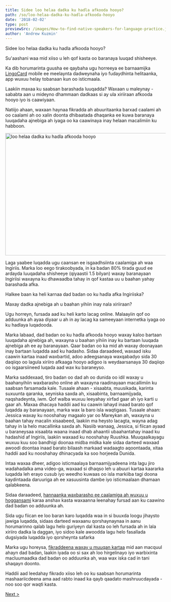 ```yaml
---
title: Sidee loo helaa dadka ku hadla afkooda hooyo?
path: /so/loo-helaa-dadka-ku-hadla-afkooda-hooyo
date: '2018-02-02'
type: post
previewSrc: /images/How-to-find-native-speakers-for-language-practice.jpg
author: 'Andrew Kuzmin'
---
```


Sidee loo helaa dadka ku hadla afkooda hooyo?

Su'aashani waa mid xiiso u leh qof kasta oo baranaya luuqad shisheeye.

Ka dib horumarinta guusha ee qaybaha ugu horreeya ee barnaamijka <a href="https://lingocard.com">LingoCard</a> mobile ee meelaynta dadweynaha iyo fudaydhinta helitaanka, app wuxuu helay tobanaan kun oo isticmaala.

Laakiin maxaa ku saabsan barashada luuqadda? Waxaan u maleynay - sababta aan u mideyno dhammaan dadkaas si ay ula xiriiraan afkooda hooyo iyo is caawiyaan.

Natiijo ahaan, waxaan haynaa fikradda ah abuuritaanka barxad caalami ah oo caalami ah oo xalin doonta dhibaatada dhaqanka ee kuwa baranaya luuqadaha ajnebiga ah iyaga oo ka caawinaya inay helaan macalimiin ku habboon.

<img class="aligncenter wp-image-78 size-full" src="../images/platform/social-network.jpg" alt="loo helaa dadka ku hadla afkooda hooyo" width="628" height="383" />

Laga yaabee luqadda ugu caansan ee isgaadhsiinta caalamiga ah waa Ingiriis. Marka loo eego tirakoobyada, in ka badan 80% tirada guud ee ardayda luuqadaha shisheeye (qiyaastii 1.5 bilyan) waxay baranayaan Ingiriisi waxayna ku dhawaadba tahay in qof kastaa uu u baahan yahay barashada afka.

Halkee baan ka heli karnaa dad badan oo ku hadla afka Ingiriiska?

Maxay dadka ajnebiga ah u baahan yihiin inay nala xiriiraan?

Ugu horreyn, fursada aad ku heli karto lacag online. Malaayiin qof oo adduunka ah ayaa diyaar u ah in ay lacag ka sameeyaan internetka iyaga oo ku hadlaya luqadooda.

Marka labaad, dad badan oo ku hadla afkooda hooyo waxay kaloo bartaan luuqadaha ajnebiga ah, waxayna u baahan yihiin inay ku bartaan luuqada ajnebiga ah ee ay baranayaan. Qaar badan oo ka mid ah waxay doonayaan inay bartaan luqadda aad ku hadasho. Sidaa daraadeed, waxaad isku caawin kartaa inaad waxbartid, adoo adeegsanaya waxqabadyo sida 30 daqiiqo oo lagula xiriiro afkaaga hooyo adigoo is weydaarsanaya 30 daqiiqo oo isgaarsiineed luqada aad wax ku baraneyso.

Marka saddexaad, tiro badan oo dad ah oo dunida oo idil waxay u baahanyihiin waxbarasho online ah waxayna raadinayaan macallimiin ku saabsan farsamada kale. Tusaale ahaan - xisaabta, muusikada, karinta suxuunta qaranka, seyniska saxda ah, xisaabinta, barnaamijyada, naqshadeynta, iwm. Qof walba wuxuu leeyahay xirfad gaar ah iyo karti u gaar ah. Maxaa dhacaya haddii aad ku caawin lahayd inaad barato qof luqadda ay baranayaan, marka wax la baro isla waqtigaas. Tusaale ahaan: Jessica waxay ku nooshahay magaalo yar oo Mareykan ah, waxayna u baahan tahay macalin xisaabeed, laakiin ma heysto lacagta, wayna adag tahay in la helo macallinka saxda ah. Nasiib wanaag, Jessica, si fiican ayaad u baraneysaa xisaabta waana inaad dhab ahaantii ubaahantahay inaad ku hadashid af Ingiriis, laakiin waxaad ku nooshahay Ruushka. Muuqaalkayagu wuxuu kuu soo bandhigi doonaa midba midka kale sidaa darteed waxaad awoodi doontaa inaad barato bilaash markaad wadaagto aqoontaada, xitaa haddii aad ku nooshahay dhinacyada ka soo horjeeda Dunida.

Intaa waxaa dheer, adigoo isticmaalaya barnaamijyadeena inta lagu jiro wadahadalka ama video-ga, waxaad si dhaqso leh u abuuri kartaa kaararka luqadda leh erayo cusub iyo weedho kuwaas oo isla markiiba tagi doona kaydintaada daruuriga ah ee xasuusinta dambe iyo isticmaalaan dhamaan qalabkeena.

Sidaa daraadeed, <a href="https://lingocard.com">hannaanka waxbarasho ee caalamiga ah wuxuu u hoggansami</a> karaa anshax kasta waxaanna leenahay fursad aan ku caawino dad badan oo adduunka ah.

Sida ugu fiican ee loo baran karo luqadda waa in si buuxda loogu jihaysto jawiga luqadda, sidaas darteed waxaanu qorshaynaynaa in aanu horumarinno qalab lagu helo guriyeyn dal kasta oo leh fursada ah in lala xiriiro dadka la daggan, iyo sidoo kale awoodda lagu helo fasallada dugsiyada luqadda iyo qorsheynta safarka

Marka ugu horeysa, <a href="http://lingocard.org">fikraddeena waxay u muuqan kartaa</a> mid aan macquul ahayn dad badan, laakin iyada oo si sax ah loo hirgelinayo iyo warbixinta macluumaadka dad badan oo adduunka ah, waa wax iska cad in tani shaqayn doonto.

Haddii aad leedahay fikrado xiiso leh oo ku saabsan horumarinta mashaariicdeena ama aad rabto inaad ka qayb qaadato mashruucdayada - noo soo qor waqti kasta.

<a href="/so/sidee-loo-bartaa-ingiriisida-dhaqso">Next ></a>

